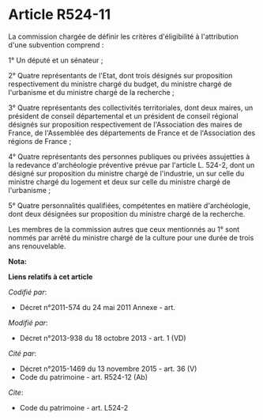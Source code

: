 # Article R524-11

La commission chargée de définir les critères d'éligibilité à l'attribution d'une subvention comprend : 

1° Un député et un sénateur ; 

2° Quatre représentants de l'Etat, dont trois désignés sur proposition respectivement du ministre chargé du budget, du
ministre chargé de l'urbanisme et du ministre chargé de la recherche ; 

3° Quatre représentants des collectivités territoriales, dont deux maires, un président de conseil départemental et un
président de conseil régional désignés sur proposition respectivement de l'Association des maires de France, de l'Assemblée
des départements de France et de l'Association des régions de France ; 

4° Quatre représentants des personnes publiques ou privées assujetties à la redevance d'archéologie préventive prévue par
l'article L. 524-2, dont un désigné sur proposition du ministre chargé de l'industrie, un sur celle du ministre chargé du
logement et deux sur celle du ministre chargé de l'urbanisme ; 

5° Quatre personnalités qualifiées, compétentes en matière d'archéologie, dont deux désignées sur proposition du ministre
chargé de la recherche. 

Les membres de la commission autres que ceux mentionnés au 1° sont nommés par arrêté du ministre chargé de la culture pour
une durée de trois ans renouvelable.

**Nota:**



**Liens relatifs à cet article**

_Codifié par_:

  - Décret n°2011-574 du 24 mai 2011 Annexe - art.

_Modifié par_:

  - Décret n°2013-938 du 18 octobre 2013 - art. 1 (VD)

_Cité par_:

  - Décret n°2015-1469 du 13 novembre 2015 - art. 36 (V)
  - Code du patrimoine - art. R524-12 (Ab)

_Cite_:

  - Code du patrimoine - art. L524-2
